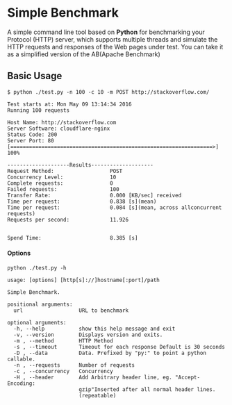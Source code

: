 # Simple Benchmark
A simple command line tool based on **Python** for benchmarking your Protocol (HTTP) server,
which supports multiple threads and simulate the HTTP requests and responses of the Web pages under test.
You can take it as a simplified version of the AB(Apache Benchmark)

## Basic Usage
```
$ python ./test.py -n 100 -c 10 -m POST http://stackoverflow.com/
```

```
Test starts at: Mon May 09 13:14:34 2016
Running 100 requests

Host Name: http://stackoverflow.com
Server Software: cloudflare-nginx
Status Code: 200
Server Port: 80
[=================================================================>] 100%

--------------------Results--------------------
Request Method:                  POST
Concurrency Level:               10
Complete requests:               0
Failed requests:                 100
Transfer Rate:                   0.000 [KB/sec] received
Time per request:                0.838 [s](mean)
Time per request:                0.084 [s](mean, across allconcurrent requests)
Requests per second:             11.926


Spend Time:                      8.385 [s]
```
#### Options
```
python ./test.py -h
```

```
usage: [options] [http[s]://]hostname[:port]/path

Simple Benchmark.

positional arguments:
  url                  URL to benchmark

optional arguments:
  -h, --help           show this help message and exit
  -v, --version        Displays version and exits.
  -m , --method        HTTP Method
  -s , --timeout       Timeout for each response Default is 30 seconds
  -D , --data          Data. Prefixed by "py:" to point a python callable.
  -n , --requests      Number of requests
  -c , --concurrency   Concurrency
  -H , --header        Add Arbitrary header line, eg. "Accept-Encoding:
                       gzip"Inserted after all normal header lines.
                       (repeatable)
```
